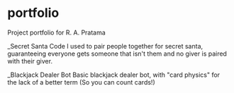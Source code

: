 # portfolio
Project portfolio for R. A. Pratama

_Secret Santa
Code I used to pair people together for secret santa, guaranteeing everyone gets someone that isn't them and no giver is paired with their giver.

_Blackjack Dealer Bot
Basic blackjack dealer bot, with "card physics" for the lack of a better term (So you can count cards!)
